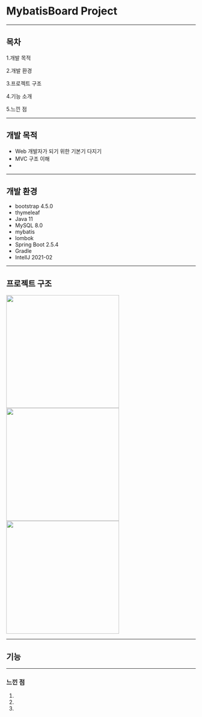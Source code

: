 # MybatisBoard Project
---
## 목차

1.개발 목적  

2.개발 환경 

3.프로젝트 구조  

4.기능 소개  

5.느낀 점

---
## 개발 목적
* Web 개발자가 되기 위한 기본기 다지기
* MVC 구조 이해
*
---
## 개발 환경
* bootstrap 4.5.0
* thymeleaf 
* Java 11
* MySQL 8.0
* mybatis
* lombok
* Spring Boot 2.5.4
* Gradle
* IntellJ 2021-02
---
## 프로젝트 구조
<img width="300" src="https://user-images.githubusercontent.com/83013198/147532500-8b19115b-8b2b-4077-b048-565e030aed82.png">
<img width="300" align="left" src="https://user-images.githubusercontent.com/83013198/147532503-e9228b67-a430-444c-ad49-e6843d0e692e.png">
<img width="300" src="https://user-images.githubusercontent.com/83013198/147532511-7cd60821-e755-415e-9815-16a8456e04e2.png">

---
## 기능
---
### 느낀 점
1.
2.
3.

